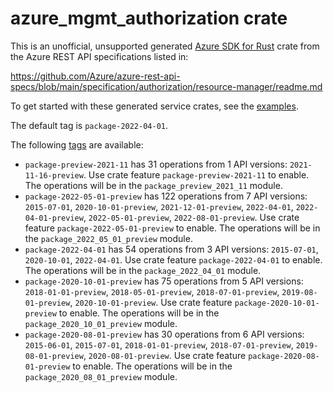 # azure_mgmt_authorization crate

This is an unofficial, unsupported generated [Azure SDK for Rust](https://github.com/Azure/azure-sdk-for-rust/tree/legacy) crate from the Azure REST API specifications listed in:

https://github.com/Azure/azure-rest-api-specs/blob/main/specification/authorization/resource-manager/readme.md

To get started with these generated service crates, see the [examples](https://github.com/Azure/azure-sdk-for-rust/blob/legacy/services/README.md#examples).

The default tag is `package-2022-04-01`.

The following [tags](https://github.com/Azure/azure-sdk-for-rust/blob/legacy/services/tags.md) are available:

- `package-preview-2021-11` has 31 operations from 1 API versions: `2021-11-16-preview`. Use crate feature `package-preview-2021-11` to enable. The operations will be in the `package_preview_2021_11` module.
- `package-2022-05-01-preview` has 122 operations from 7 API versions: `2015-07-01`, `2020-10-01-preview`, `2021-12-01-preview`, `2022-04-01`, `2022-04-01-preview`, `2022-05-01-preview`, `2022-08-01-preview`. Use crate feature `package-2022-05-01-preview` to enable. The operations will be in the `package_2022_05_01_preview` module.
- `package-2022-04-01` has 54 operations from 3 API versions: `2015-07-01`, `2020-10-01`, `2022-04-01`. Use crate feature `package-2022-04-01` to enable. The operations will be in the `package_2022_04_01` module.
- `package-2020-10-01-preview` has 75 operations from 5 API versions: `2018-01-01-preview`, `2018-05-01-preview`, `2018-07-01-preview`, `2019-08-01-preview`, `2020-10-01-preview`. Use crate feature `package-2020-10-01-preview` to enable. The operations will be in the `package_2020_10_01_preview` module.
- `package-2020-08-01-preview` has 30 operations from 6 API versions: `2015-06-01`, `2015-07-01`, `2018-01-01-preview`, `2018-07-01-preview`, `2019-08-01-preview`, `2020-08-01-preview`. Use crate feature `package-2020-08-01-preview` to enable. The operations will be in the `package_2020_08_01_preview` module.